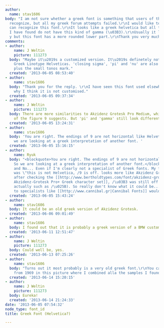 ```yaml
---
author:
  name: stav1606
body: "I am not sure whether a greek font is something that users of this forum can
  recognize, but all my greek forum attempts failed.\r\nI would like to know if anyone
  can recognize this font.\r\nIt looks like a greek helvetica but all the greek helveticas
  I have found do not have this kind of gamma (\u03B3).\r\nUsually it looks like a
  y but this font has a more rounded lower part.\r\nThank you very much.[img:sites/default/files/old-images/spanos_3541.jpg]"
comments:
- author:
    name: J Weltin
    picture: 111273
  body: "Maybe it\u2019s a customized version. It\u2019s definetely not one of the
    Greek Linotype Helveticas. 'closing sigma', 'pi' and 'nu' are also different here,
    plus the small tonos mark."
  created: '2013-06-05 08:53:40'
- author:
    name: stav1606
  body: "Thank you for the reply. \r\nI have seen this font used elsewhere that is
    why I think it is not customised."
  created: '2013-06-05 09:37:34'
- author:
    name: J Weltin
    picture: 111273
  body: There are more similarities to Akzidenz Grotesk Pro Medium, which the design
    of the figure 9 suggests. But 'pi' and 'gamma' still look different.
  created: '2013-06-05 13:24:31'
- author:
    name: stav1606
  body: 'You are right. The endings of 9 are not horizontal like Helvetica''s. So
    we are looking at a greek interpretation of another font. '
  created: '2013-06-05 15:16:15'
- author:
    name: Ryuk
  body: "<blockquote>You are right. The endings of 9 are not horizontal like Helvetica's.
    So we are looking at a greek interpretation of another font.</blockquote>\r\nYes...
    and No... Even if I'm clearly not a specialist of Greek fonts. My first thought
    was \"this is not Helvetica, /9 is off. looks more like Akzidenz Grotesk\". But
    after checking the [[http://www.bertholdtypes.com/font/akzidenz-grotesk/proplus/#charset|Berthold
    Akzidenz-Grotesk Pro+ Greek character set]], /\u03B3 was still off (and many more
    actually such as /\u025B). So really don't know what it could be... May be asking
    to specialists like [[http://www.cannibal.gr|Cannibal Fonts]] would worth a shot..."
  created: '2013-06-05 15:43:24'
- author:
    name: stav1606
  body: It could be an old greek version of Akzidenz Grotesk.
  created: '2013-06-06 09:01:49'
- author:
    name: stav1606
  body: I found out that it is probably a greek version of a BMW custom typeface.
  created: '2013-06-11 12:51:47'
- author:
    name: J Weltin
    picture: 111273
  body: Could well be, yes.
  created: '2013-06-13 07:25:26'
- author:
    name: stav1606
  body: "Turns out it most probably is a very old greek font.\r\nYou can see it exists
    from 1969 in this picture where I combined alla the samples I found.\r\n\r\nhttp://img443.imageshack.us/img443/5583/oldgreekfont.jpg"
  created: '2013-06-14 15:20:15'
- author:
    name: J Weltin
    picture: 111273
  body: Eureka!
  created: '2013-06-14 21:24:33'
date: '2013-06-05 07:54:32'
node_type: font_id
title: Greek Font (Helvetica?)

---
```

